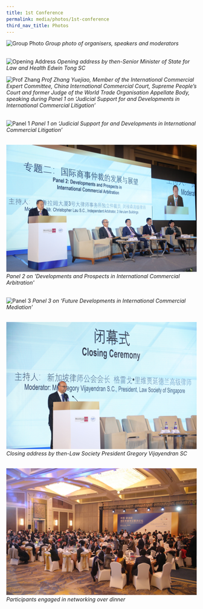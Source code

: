 ```yaml
---
title: 1st Conference
permalink: media/photos/1st-conference
third_nav_title: Photos
---
```


![Group Photo](/images/02.JPG) 
*Group photo of organisers, speakers and moderators*
<br>
<br>

![Opening Address](/images/07.JPG) 
*Opening address by then-Senior Minister of State for Law and Health Edwin Tong SC*

![Prof Zhang](/images/03.JPG) 
*Prof Zhang Yuejiao, Member of the International Commercial Expert Committee, China International Commercial Court, Supreme People’s Court and former Judge of the World Trade Organisation Appellate Body, speaking during Panel 1 on ‘Judicial Support for and Developments in International Commercial Litigation’*
<br>
<br>

![Panel 1](/images/04.JPG) 
*Panel 1 on ‘Judicial Support for and Developments in International Commercial Litigation’*
<br>
<br>

![Panel 2](/images/14.jpeg) 
*Panel 2 on 'Developments and Prospects in International Commercial Arbitration'*
<br>
<br>

![Panel 3](/images/06.JPG) 
*Panel 3 on ‘Future Developments in International Commercial Mediation’*
<br>
<br>

![Closing Ceremony](/images/16.jpeg) 
*Closing address by then-Law Society President Gregory Vijayendran SC*
<br>
<br>

![Dinner](/images/17.jpeg) 
*Participants engaged in networking over dinner*
<br>
<br>


